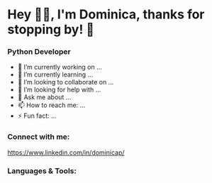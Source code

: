 # Hey 👋🏽, I'm Dominica, thanks for stopping by! 🙂 

### Python Developer


- 🔭 I’m currently working on ...
- 🌱 I’m currently learning ...
- 👯 I’m looking to collaborate on ...
- 🤔 I’m looking for help with ...
- 💬 Ask me about ...
- 📫 How to reach me: ...
- ⚡ Fun fact: ...

### Connect with me:

https://www.linkedin.com/in/dominicap/

### Languages & Tools:

